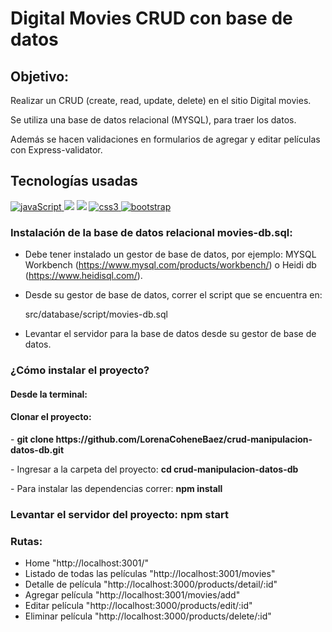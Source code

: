 # Digital Movies CRUD con base de datos

## Objetivo:

Realizar un CRUD (create, read, update, delete) en el sitio Digital movies.

Se utiliza una base de datos relacional (MYSQL), para traer los datos.

Además se hacen validaciones en formularios de agregar y editar películas con Express-validator.

## Tecnologías usadas


<p align="left">
 <!–– JAVASCRIPT ––>
<a href=https://developer.mozilla.org/en-US/docs/Web/JavaScript" target="_blank" data-bs-toggle="tooltip" title="JavaScript"> <img src="https://img.shields.io/badge/JavaScript-323330?style=for-the-badge&logo=javascript&logoColor=F7DF1E" alt="javaScript"/> </a>
<!-- EXPRESS -->
<a href="https://developer.mozilla.org/es/docs/Learn/Server-side/Express_Nodejs/Introduction" alt="Express Js" ><img src= "https://img.shields.io/badge/Express.js-000000?style=for-the-badge&logo=express&logoColor=white" /></a>
<!-- MYSQL -->
<a href="https://www.mysql.com/" alt="Express Js" ><img src= "https://img.shields.io/badge/MySQL-005C84?style=for-the-badge&logo=mysql&logoColor=white" /></a>
<!–– CSS ––>
<a href="https://www.w3schools.com/css/" target="_blank" data-bs-toggle="tooltip" title="CSS3"> <img src="https://img.shields.io/badge/CSS3-1572B6?style=for-the-badge&logo=css3&logoColor=white" alt="css3"/> </a>
<!–– BOOTSTRAP ––>
<a href="https://getbootstrap.com" target="_blank" data-bs-toggle="tooltip" title="Bootstrap"> <img src="https://img.shields.io/badge/Bootstrap-563D7C?style=for-the-badge&logo=bootstrap&logoColor=white" alt="bootstrap"/></a>
  </p>

### Instalación de la base de datos relacional movies-db.sql:

- Debe tener instalado un gestor de base de datos, por ejemplo: MYSQL Workbench (https://www.mysql.com/products/workbench/) o Heidi db (https://www.heidisql.com/).

- Desde su gestor de base de datos, correr el script que se encuentra en:

   src/database/script/movies-db.sql

- Levantar el servidor para la base de datos desde su gestor de base de datos.

### ¿Cómo instalar el proyecto?

#### Desde la terminal:

<h4> Clonar el proyecto:</h4>
<p>- <strong> git clone https://github.com/LorenaCoheneBaez/crud-manipulacion-datos-db.git </strong> </p>
<p>- Ingresar a la carpeta del proyecto: <strong>cd crud-manipulacion-datos-db</strong> </p>
<p>- Para instalar las dependencias correr: <strong>npm install</strong> </p>

### Levantar el servidor del proyecto: npm start

### Rutas:

- Home "http://localhost:3001/"
- Listado de todas las películas "http://localhost:3001/movies"
- Detalle de película "http://localhost:3000/products/detail/:id"
- Agregar película "http://localhost:3001/movies/add"
- Editar película "http://localhost:3000/products/edit/:id"
- Eliminar película "http://localhost:3000/products/delete/:id"
